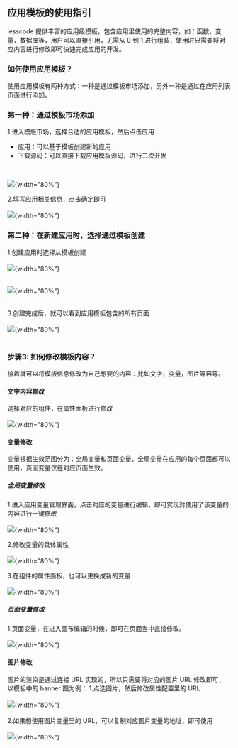 ## 应用模板的使用指引
lesscode 提供丰富的应用级模板，包含应用里使用的完整内容，如：函数，变量，数据库等，用户可以直接引用，无需从 0 到 1 进行组装，使用时只需要将对应内容进行修改即可快速完成应用的开发。

### 如何使用应用模板？
使用应用模板有两种方式：一种是通过模板市场添加，另外一种是通过在应用列表页面进行添加。

### 第一种：通过模板市场添加
1.进入模版市场，选择合适的应用模板，然后点击应用
* 应用：可以基于模板创建新的应用
* 下载源码：可以直接下载应用模板源码，进行二次开发
<br/> 

![](./images/media/16401439584175/16401452054006.jpg){width="80%"}
<br/> 

2.填写应用相关信息，点击确定即可
<br/>
<br/>
![](./images/media/16401439584175/16401453082449.jpg){width="80%"}
<br/> 

### 第二种：在新建应用时，选择通过模板创建
1.创建应用时选择从模板创建
<br/> 
<br/> 
![](./images/media/16401439584175/16402443583719.jpg){width="80%"}
<br/> 
<br/> 

![](./images/media/16401439584175/16402444971314.jpg){width="80%"}
<br/> 
<br/> 

3.创建完成后，就可以看到应用模板包含的所有页面
<br/> 
<br/> 
![](./images/media/16401439584175/16401666141194.jpg){width="80%"}
<br/> 
<br/> 


### 步骤3:  如何修改模板内容？
接着就可以将模板信息修改为自己想要的内容：比如文字，变量，图片等容等。

#### 文字内容修改

选择对应的组件，在属性面板进行修改
<br/>
<br/>
![](./images/media/16401439584175/16401794072272.jpg){width="80%"}


#### 变量修改

变量根据生效范围分为：全局变量和页面变量，全局变量在应用的每个页面都可以使用，页面变量仅在对应页面生效。

##### 全局变量修改

1.进入应用变量管理界面，点击对应的变量进行编辑，即可实现对使用了该变量的内容进行一键修改
<br/> 
<br/> 
![](./images/media/16401439584175/16402313226232.jpg){width="80%"}


2.修改变量的具体属性
<br/>
<br/> 
![](./images/media/16401439584175/16402313944732.jpg){width="80%"}

3.在组件的属性面板，也可以更换成新的变量
<br/> 
<br/> 
![](./images/media/16401439584175/16402318209481.jpg){width="80%"}


##### 页面变量修改
1.页面变量，在进入画布编辑的时候，即可在页面当中直接修改。
<br/> 
<br/> 
![](./images/media/16401439584175/16402319733847.jpg){width="80%"}


#### 图片修改
图片的渲染是通过连接 URL 实现的，所以只需要将对应的图片 URL 修改即可，以模板中的 banner 图为例：
1.点选图片，然后修改属性配置里的 URL
<br/> 
<br/>
![](./images/media/16401439584175/16402324820488.jpg){width="80%"}
<br/> 
<br/> 
2.如果想使用图片变量里的 URL，可以复制对应图片变量的地址，即可使用
<br/> 
<br/>
![](./images/media/16401439584175/16402453752516.jpg){width="80%"}
